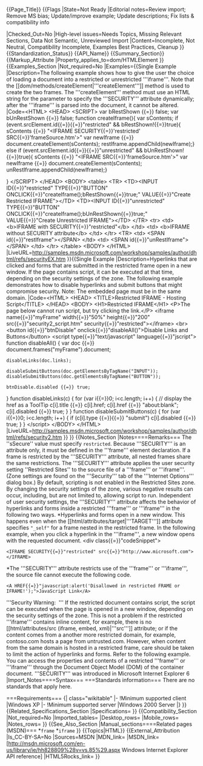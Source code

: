 {{Page_Title}}
{{Flags
|State=Not Ready
|Editorial notes=Review import; Remove MS bias; Update/improve example; Update descriptions; Fix lists & compatibility info

|Checked_Out=No
|High-level issues=Needs Topics, Missing Relevant Sections, Data Not Semantic, Unreviewed Import
|Content=Incomplete, Not Neutral, Compatibility Incomplete, Examples Best Practices, Cleanup
}}
{{Standardization_Status}}
{{API_Name}}
{{Summary_Section}}
{{Markup_Attribute
|Property_applies_to=dom/HTMLElement
}}
{{Examples_Section
|Not_required=No
|Examples={{Single Example
|Description=The following example shows how to give the user the choice of loading a document into a restricted or unrestricted '''iframe'''. Note that the [[dom/methods/createElement|'''createElement''']] method is used to create the two frames. The '''createElement''' method must use an HTML string for the parameter to specify the '''SECURITY''' attribute dynamically; after the '''iframe''' is parsed into the document, it cannot be altered.
|Code=&lt;HTML&gt;
&lt;HEAD&gt;
&lt;SCRIPT&gt;
var bRestShown {{=}} false;
var bUnRestShown {{=}} false;
function createIframe(){
    var sContents;
    if (event.srcElement.id{{=}}{{=}}"restricted" &amp;&amp; bRestShown!{{=}}true){
        sContents {{=}} "&lt;IFRAME SECURITY{{=}}'restricted' SRC{{=}}'frameSource.htm'&gt;"
        var newIframe {{=}} document.createElement(sContents);
        restIframe.appendChild(newIframe);}
   else if (event.srcElement.id{{=}}{{=}}"unrestricted" &amp;&amp; bUnRestShown!{{=}}true){
        sContents {{=}} "&lt;IFRAME SRC{{=}}'frameSource.htm'&gt;"
        var newIframe {{=}} document.createElement(sContents);
        unRestIframe.appendChild(newIframe);}
        
}
&lt;/SCRIPT&gt;
&lt;/HEAD&gt;
&lt;BODY&gt;
&lt;table&gt;
&lt;TR&gt;
&lt;TD&gt;&lt;INPUT ID{{=}}"restricted" TYPE{{=}}"BUTTON" ONCLICK{{=}}"createIframe();bRestShown{{=}}true;" 
VALUE{{=}}"Create Restricted IFRAME"&gt;&lt;/TD&gt;
&lt;TD&gt;&lt;INPUT ID{{=}}"unrestricted" TYPE{{=}}"BUTTON" ONCLICK{{=}}"createIframe();bUnRestShown{{=}}true;" VALUE{{=}}"Create Unrestricted IFRAME"&gt;&lt;/TD&gt;
&lt;/TR&gt;
&lt;tr&gt;
&lt;td&gt;
&lt;b&gt;IFRAME with SECURITY{{=}}"restricted"&lt;/b&gt;
&lt;/td&gt;
&lt;td&gt;
&lt;b&gt;IFRAME without SECURITY attribute&lt;/b&gt;
&lt;/td&gt;
&lt;/tr&gt;
&lt;TR&gt;
&lt;td&gt;
&lt;SPAN id{{=}}"restIframe"&gt;&lt;/SPAN&gt;
&lt;/td&gt;
&lt;td&gt;
&lt;SPAN id{{=}}"unRestIframe"&gt;&lt;/SPAN&gt;
&lt;/td&gt;
&lt;/tr&gt;
&lt;/table&gt;
&lt;BODY&gt;
&lt;/HTML&gt;
|LiveURL=http://samples.msdn.microsoft.com/workshop/samples/author/dhtml/refs/securityEX.htm
}}{{Single Example
|Description=Hyperlinks that are clicked and forms that are submitted in the restricted frame open in a new window. If the page contains script, it can be executed at that time, depending on the security settings of the zone. The following example demonstrates how to disable hyperlinks and submit buttons that might compromise security. Note: The embedded page must be in the same domain.
|Code=&lt;HTML&gt;
&lt;HEAD&gt;
&lt;TITLE&gt;Restricted IFRAME - Hosting Script&lt;/TITLE&gt;
&lt;/HEAD&gt;
&lt;BODY&gt;
&lt;H1&gt;Restricted IFRAME&lt;/H1&gt;
&lt;P&gt;The page below cannot run script, but try clicking the link.&lt;/P&gt;
&lt;iframe name{{=}}"myFrame" width{{=}}"50%" height{{=}}"200" src{{=}}"security2_script.htm" security{{=}}"restricted"&gt;&lt;/iframe&gt;
&lt;br&gt;&lt;button id{{=}}"btnDisable" onclick{{=}}"disableAll()"&gt;Disable Links and Buttons&lt;/button&gt;
&lt;script type{{=}}"text/javascript" language{{=}}"jscript"&gt;
function disableAll()
{
    var doc {{=}} document.frames("myFrame").document;
    
    disableLinks(doc.links);
    
    disableSubmitButtons(doc.getElementsByTagName("INPUT"));
    disableSubmitButtons(doc.getElementsByTagName("BUTTON"));
    
    btnDisable.disabled {{=}} true;
}
function disableLinks(c)
{
    for (var i{{=}}0; i&lt;c.length; i++)
    {
        // display the href as a ToolTip
        c[i].title {{=}} c[i].href;
        c[i].href {{=}} "about:blank";
        c[i].disabled {{=}} true;
    }
}
function disableSubmitButtons(c)
{
    for (var i{{=}}0; i&lt;c.length; i++)
    {
        if (c[i].type {{=}}{{=}} "submit")
            c[i].disabled {{=}} true;
    }
}
&lt;/script&gt;
&lt;/BODY&gt;
&lt;/HTML&gt;
|LiveURL=http://samples.msdn.microsoft.com/workshop/samples/author/dhtml/refs/security2.htm
}}
}}
{{Notes_Section
|Notes====Remarks===
The ''sSecure'' value must specify <code>restricted</code>. Because '''SECURITY''' is an attribute only, it must be defined in the '''frame''' element declaration.
If a frame is restricted by the '''SECURITY''' attribute, all nested frames share the same restrictions.
The '''SECURITY''' attribute applies the user security setting ''Restricted Sites'' to the source file of a '''frame''' or '''iframe'''. (Zone settings are found on the '''Security''' tab of the '''Internet Options''' dialog box.) By default, scripting is not enabled in the Restricted Sites zone. By changing the security settings of the zone, various negative results can occur, including, but are not limited to, allowing script to run.
Independent of user security settings, the '''SECURITY''' attribute affects the behavior of hyperlinks and forms inside a restricted '''frame''' or '''iframe''' in the following two ways.
*Hyperlinks and forms open in a new window. This happens even when the [[html/attributes/target|'''TARGET''']] attribute specifies <code>"_self"</code> for a frame nested in the restricted frame. In the following example, when you click a hyperlink in the '''iframe''', a new window opens with the requested document. <div class{{=}}"codeSnippet">
<pre xml:space{{=}}"preserve"><code>&lt;IFRAME SECURITY{{=}}"restricted" src{{=}}"http://www.microsoft.com"&gt;&lt;/IFRAME&gt;</code></pre>
</div>
*The '''SECURITY''' attribute restricts use of the '''frame''' or '''iframe''', the source file cannot execute the following code. 
<div class{{=}}"codeSnippet">
<pre xml:space{{=}}"preserve"><code>&lt;A HREF{{=}}"javascript:alert('Disallowed in restricted FRAME or IFRAME!');"&gt;JavaScript Link&lt;/A&gt;</code></pre>
</div>

'''Security Warning:  ''' If the restricted document contains script, the script can be executed when the page is opened in a new window, depending on the security settings of the zone. This is not a problem if the restricted '''iframe''' contains inline content, for example, there is no [[html/attributes/src (iframe, embed, xml)|'''src''']] attribute; or if the content comes from a another more restricted domain, for example, contoso.com hosts a page from untrusted.com. However, when content from the same domain is hosted in a restricted frame, care should be taken to limit the action of hyperlinks and forms. Refer to the following example.
You can access the properties and contents of a restricted '''frame''' or '''iframe''' through the Document Object Model (DOM) of the container document.
'''SECURITY''' was introduced in Microsoft Internet Explorer 6
|Import_Notes====Syntax===
===Standards information===
There are no standards that apply here.

===Requirements===
{| class="wikitable"
|-
!Minimum supported client
|Windows XP
|-
!Minimum supported server
|Windows 2000 Server
|}
}}
{{Related_Specifications_Section
|Specifications=
}}
{{Compatibility_Section
|Not_required=No
|Imported_tables=
|Desktop_rows=
|Mobile_rows=
|Notes_rows=
}}
{{See_Also_Section
|Manual_sections====Related pages (MSDN)===
*<code>frame</code>
*<code>iframe</code>
}}
{{Topics|HTML}}
{{External_Attribution
|Is_CC-BY-SA=No
|Sources=MSDN
|MDN_link=
|MSDN_link=[http://msdn.microsoft.com/en-us/library/ie/hh828809%28v=vs.85%29.aspx Windows Internet Explorer API reference]
|HTML5Rocks_link=
}}